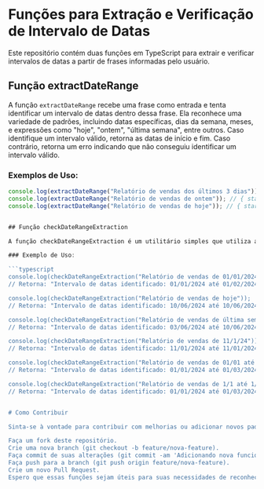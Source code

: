 # Funções para Extração e Verificação de Intervalo de Datas

Este repositório contém duas funções em TypeScript para extrair e verificar intervalos de datas a partir de frases informadas pelo usuário.

## Função extractDateRange

A função `extractDateRange` recebe uma frase como entrada e tenta identificar um intervalo de datas dentro dessa frase. Ela reconhece uma variedade de padrões, incluindo datas específicas, dias da semana, meses, e expressões como "hoje", "ontem", "última semana", entre outros. Caso identifique um intervalo válido, retorna as datas de início e fim. Caso contrário, retorna um erro indicando que não conseguiu identificar um intervalo válido.

### Exemplos de Uso:

```typescript
console.log(extractDateRange("Relatório de vendas dos últimos 3 dias")); // { startDate: 2024-06-07, endDate: 2024-06-10 }
console.log(extractDateRange("Relatório de vendas de ontem")); // { startDate: 2024-06-09, endDate: 2024-06-09 }
console.log(extractDateRange("Relatório de vendas de hoje")); // { startDate: 2024-06-10, endDate: 2024-06-10 }


## Função checkDateRangeExtraction

A função checkDateRangeExtraction é um utilitário simples que utiliza a função extractDateRange para verificar se um intervalo de datas foi corretamente extraído ou se ocorreu algum erro. Se ocorrer um erro na extração, esta função retorna uma mensagem orientando o usuário sobre como informar corretamente um intervalo de datas aceitável.

### Exemplo de Uso:

```typescript
console.log(checkDateRangeExtraction("Relatório de vendas de 01/01/2024 até 01/02/2024"));
// Retorna: "Intervalo de datas identificado: 01/01/2024 até 01/02/2024"

console.log(checkDateRangeExtraction("Relatório de vendas de hoje"));
// Retorna: "Intervalo de datas identificado: 10/06/2024 até 10/06/2024"

console.log(checkDateRangeExtraction("Relatório de vendas de última semana"));
// Retorna: "Intervalo de datas identificado: 03/06/2024 até 10/06/2024"

console.log(checkDateRangeExtraction("Relatório de vendas de 11/1/24"));
// Retorna: "Intervalo de datas identificado: 11/01/2024 até 11/01/2024"

console.log(checkDateRangeExtraction("Relatório de vendas de 01/01 até 01/03"));
// Retorna: "Intervalo de datas identificado: 01/01/2024 até 01/03/2024"

console.log(checkDateRangeExtraction("Relatório de vendas de 1/1 até 1/3"));
// Retorna: "Intervalo de datas identificado: 01/01/2024 até 01/03/2024"


# Como Contribuir

Sinta-se à vontade para contribuir com melhorias ou adicionar novos padrões de reconhecimento de datas às funções. Para isso, você pode seguir os passos abaixo:

Faça um fork deste repositório.
Crie uma nova branch (git checkout -b feature/nova-feature).
Faça commit de suas alterações (git commit -am 'Adicionando nova funcionalidade').
Faça push para a branch (git push origin feature/nova-feature).
Crie um novo Pull Request.
Espero que essas funções sejam úteis para suas necessidades de reconhecimento e verificação de intervalos de datas em textos!